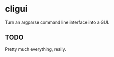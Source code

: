 cligui
======

Turn an argparse command line interface into a GUI.

TODO
----

Pretty much everything, really.
